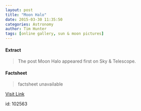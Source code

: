 ```yaml
---
layout: post
title: "Moon Halo"
date: 2015-03-30 11:35:50
categories: Astronomy
author: Tim Hunter
tags: [online gallery, sun & moon pictures]
---
```



#### Extract
>The post Moon Halo appeared first on Sky &amp; Telescope.

#### Factsheet
>factsheet unavailable

[Visit Link](http://www.skyandtelescope.com/online-gallery/moon-halo-2/)

id:  102563
